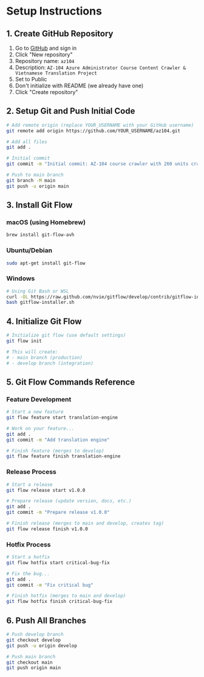 # Setup Instructions

## 1. Create GitHub Repository

1. Go to [GitHub](https://github.com) and sign in
2. Click "New repository"
3. Repository name: `az104`
4. Description: `AZ-104 Azure Administrator Course Content Crawler & Vietnamese Translation Project`
5. Set to Public
6. Don't initialize with README (we already have one)
7. Click "Create repository"

## 2. Setup Git and Push Initial Code

```bash
# Add remote origin (replace YOUR_USERNAME with your GitHub username)
git remote add origin https://github.com/YOUR_USERNAME/az104.git

# Add all files
git add .

# Initial commit
git commit -m "Initial commit: AZ-104 course crawler with 260 units crawled"

# Push to main branch
git branch -M main
git push -u origin main
```

## 3. Install Git Flow

### macOS (using Homebrew)
```bash
brew install git-flow-avh
```

### Ubuntu/Debian
```bash
sudo apt-get install git-flow
```

### Windows
```bash
# Using Git Bash or WSL
curl -OL https://raw.github.com/nvie/gitflow/develop/contrib/gitflow-installer.sh
bash gitflow-installer.sh
```

## 4. Initialize Git Flow

```bash
# Initialize git flow (use default settings)
git flow init

# This will create:
# - main branch (production)
# - develop branch (integration)
```

## 5. Git Flow Commands Reference

### Feature Development
```bash
# Start a new feature
git flow feature start translation-engine

# Work on your feature...
git add .
git commit -m "Add translation engine"

# Finish feature (merges to develop)
git flow feature finish translation-engine
```

### Release Process
```bash
# Start a release
git flow release start v1.0.0

# Prepare release (update version, docs, etc.)
git add .
git commit -m "Prepare release v1.0.0"

# Finish release (merges to main and develop, creates tag)
git flow release finish v1.0.0
```

### Hotfix Process
```bash
# Start a hotfix
git flow hotfix start critical-bug-fix

# Fix the bug...
git add .
git commit -m "Fix critical bug"

# Finish hotfix (merges to main and develop)
git flow hotfix finish critical-bug-fix
```

## 6. Push All Branches

```bash
# Push develop branch
git checkout develop
git push -u origin develop

# Push main branch
git checkout main
git push origin main
```